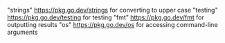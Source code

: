 "strings"   https://pkg.go.dev/strings      for converting to upper case
"testing"   https://pkg.go.dev/testing      for testing
"fmt"       https://pkg.go.dev/fmt          for outputting results
"os"        https://pkg.go.dev/os           for accessing command-line arguments